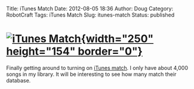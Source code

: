 Title: iTunes Match
Date: 2012-08-05 18:36
Author: Doug
Category: RobotCraft
Tags: iTunes Match
Slug: itunes-match
Status: published

# [![iTunes Match](http://robotcraft.org/wp-content/uploads/2012/08/itunesmatch.png "itunesmatch.png"){width="250" height="154" border="0"}](http://www.apple.com/itunes/itunes-match/)

Finally getting around to turning on [iTunes match](http://www.apple.com/itunes/itunes-match/). I only have about 4,000 songs in my library. It will be interesting to see how many match their database.
